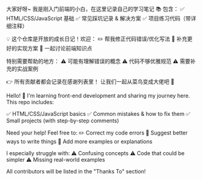 大家好呀~ 我是刚入门前端的小白，在这里记录自己的学习笔记 📚 包含：
✅ HTML/CSS/JavaScript 基础
✅ 常见踩坑记录 & 解决方案
✅ 项目练习代码（带详细注释）

💡 这个仓库是开放的成长日记！欢迎：
✏️ 帮我修正代码错误/优化写法
💬 补充更好的实现方案
🔄 一起讨论前端知识点

特别需要帮助的地方：
⚠️ 可能有理解错误的概念
⚠️ 代码不够优雅规范
⚠️ 需要补充的实战案例

👉 所有贡献者都会记录在感谢列表里！
让我们一起从菜鸟变成大佬吧 🚀

Hello!​​ 👋 I'm learning front-end development and sharing my journey here. This repo includes:

✅ ​HTML/CSS/JavaScript​ basics
✅ Common mistakes & how to fix them
✅ Small projects (with step-by-step comments)

​Need your help!​​ Feel free to:
✏️ Correct my code errors
💬 Suggest better ways to write things
🚀 Add more examples or explanations

​I especially struggle with:​​
⚠️ Confusing concepts
⚠️ Code that could be simpler
⚠️ Missing real-world examples

All contributors will be listed in the ​​"Thanks To"​​ section!

